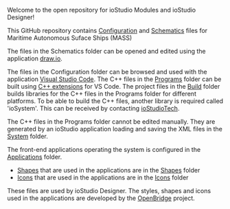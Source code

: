 Welcome to the open repository for ioStudio Modules and ioStudio Designer!

This GitHub repository contains [Configuration](https://github.com/open-mar/iostudio-modules/tree/main/Configuration) and [Schematics](https://github.com/open-mar/iostudio-modules/tree/main/Schematics) files for Maritime Autonomous Suface Ships (MASS)

The files in the Schematics folder can be opened and edited using the application [draw.io](https://app.diagrams.net/).

The files in the Configuration folder can be browsed and used with the application [Visual Studio Code](https://code.visualstudio.com/). The C++ files in the [Programs](https://github.com/open-mar/iostudio-modules/tree/main/Configuration/Projects/MASS/Programs) folder can be built using [C++ extensions](https://code.visualstudio.com/docs/cpp/introvideos-cpp) for VS Code. The project files in the [Build](https://github.com/open-mar/iostudio-modules/tree/main/Configuration/Projects/MASS/Build) folder builds libraries for the C++ files in the Programs folder for different platforms. To be able to build the C++ files, another library is required called 'ioSystem'. This can be received by contacting [ioStudioTech](https://www.iostudiotech.com/contact).

The C++ files in the Programs folder cannot be edited manually. They are generated by an ioStudio application loading and saving the XML files in the [System](https://github.com/open-mar/iostudio-modules/tree/main/Configuration/Projects/MASS/System) folder.

The front-end applications operating the system is configured in the [Applications](https://github.com/open-mar/iostudio-modules/tree/main/Configuration/Projects/MASS/Applications) folder.
- [Shapes](../Configuration/Shapes/Shapes.md) that are used in the applications are in the [Shapes](https://github.com/open-mar/iostudio-modules/tree/main/Configuration/Shapes) folder
- [Icons](../Configuration/Icons/Icons.md) that are used in the applications are in the  [Icons](https://github.com/open-mar/iostudio-modules/tree/main/Configuration/Icons) folder

These files are used by ioStudio Designer. The styles, shapes and icons used in the applications are developed by the [OpenBridge](https://www.openbridge.no/) project.



